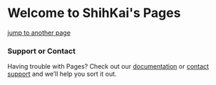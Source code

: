 # Welcome to ShihKai's Pages
[jump to another page](ShihKaiHo.github.io/link.md)

### Support or Contact

Having trouble with Pages? Check out our [documentation](https://help.github.com/categories/github-pages-basics/) or [contact support](https://github.com/contact) and we’ll help you sort it out.
